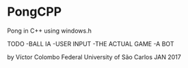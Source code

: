 # PongCPP
Pong in C++ using windows.h

TODO
-BALL IA
-USER INPUT
-THE ACTUAL GAME
-A BOT

by Víctor Colombo
Federal University of São Carlos
JAN 2017
